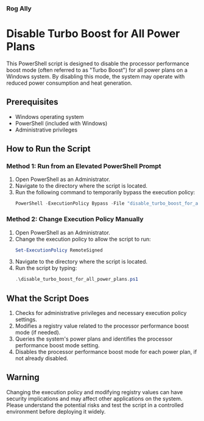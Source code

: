 ### Rog Ally

# Disable Turbo Boost for All Power Plans

This PowerShell script is designed to disable the processor performance boost mode (often referred to as "Turbo Boost") for all power plans on a Windows system. By disabling this mode, the system may operate with reduced power consumption and heat generation.

## Prerequisites

- Windows operating system
- PowerShell (included with Windows)
- Administrative privileges

## How to Run the Script

### Method 1: Run from an Elevated PowerShell Prompt

1. Open PowerShell as an Administrator.
2. Navigate to the directory where the script is located.
3. Run the following command to temporarily bypass the execution policy:
   ```powershell
   PowerShell -ExecutionPolicy Bypass -File "disable_turbo_boost_for_all_power_plans.ps1"
   
### Method 2: Change Execution Policy Manually

1. Open PowerShell as an Administrator.
2. Change the execution policy to allow the script to run:
   ```powershell
   Set-ExecutionPolicy RemoteSigned
3. Navigate to the directory where the script is located.
4. Run the script by typing:
   ```powershell
   .\disable_turbo_boost_for_all_power_plans.ps1

## What the Script Does

1. Checks for administrative privileges and necessary execution policy settings.
2. Modifies a registry value related to the processor performance boost mode (if needed).
3. Queries the system's power plans and identifies the processor performance boost mode setting.
4. Disables the processor performance boost mode for each power plan, if not already disabled.

## Warning

Changing the execution policy and modifying registry values can have security implications and may affect other applications on the system. Please understand the potential risks and test the script in a controlled environment before deploying it widely.
